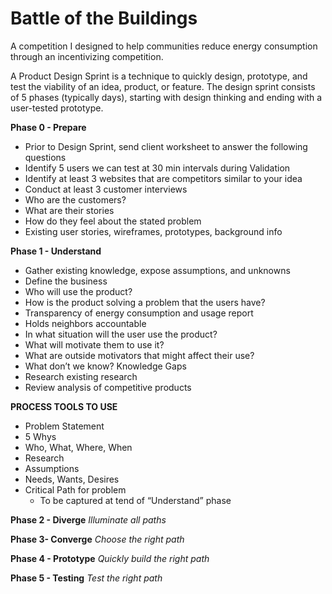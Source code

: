# Battle of the Buildings 

A competition I designed to help communities reduce energy consumption through an incentivizing competition. 

A Product Design Sprint is a technique to quickly design, prototype, and test the viability of an idea, product, or feature. The design sprint consists of 5 phases (typically days), starting with design thinking and ending with a user-tested prototype.

**Phase 0 - Prepare**
* Prior to Design Sprint, send client worksheet to answer the following questions
* Identify 5 users we can test at 30 min intervals during Validation
* Identify at least 3 websites that are competitors similar to your idea
* Conduct at least 3 customer interviews
* Who are the customers?
* What are their stories
* How do they feel about the stated problem
* Existing user stories, wireframes, prototypes, background info

**Phase 1 - Understand**
* Gather existing knowledge, expose assumptions, and unknowns
* Define the business
* Who will use the product?
* How is the product solving a problem that the users have?
* Transparency of energy consumption and usage report
* Holds neighbors accountable 
* In what situation will the user use the product?
* What will motivate them to use it?
* What are outside motivators that might affect their use?
* What don’t we know? Knowledge Gaps
* Research existing research
* Review analysis of competitive products 

**PROCESS TOOLS TO USE**
* Problem Statement
* 5 Whys 
* Who, What, Where, When 
* Research
* Assumptions 
* Needs, Wants, Desires
* Critical Path for problem
  * To be captured at tend of “Understand” phase 

**Phase 2 - Diverge** 
*Illuminate all paths* 

**Phase 3-  Converge** 
*Choose the right path*

**Phase 4 - Prototype**
*Quickly build the right path*

**Phase 5 - Testing**
*Test the right path* 


